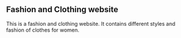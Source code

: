 ## Fashion and Clothing website
This is a fashion and clothing website. It contains different styles and fashion of clothes for women. 